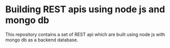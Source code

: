# Building REST apis using node js and mongo db

This repository contains a set of REST api which are built using node js with mongo db as a backend database. 
